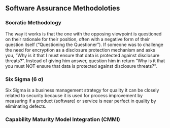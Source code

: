 ## Software Assurance Methodoloties

### Socratic Methodology
The way it works is that the one with the opposing viewpoint is questioned on their rationale for their position, often with a negative form of their question itself (“Questioning the Questioner”).
If someone was to challenge the need for encryption as a disclosure protection mechanism and asks you, “Why is it that I must ensure that data is protected against disclosure threats?”. Instead of giving him answer, question him in return “Why is it that you must NOT ensure that data is protected against disclosure threats?”.

### Six Sigma (6 σ)
Six Sigma is a business management strategy for quality it can be closely related to security because it is used for process improvement by measuring if a product (software) or service is near perfect in quality by eliminating defects.

### Capability Maturity Model Integration (CMMI)

<!--stackedit_data:
eyJoaXN0b3J5IjpbNjMwNzI2Mzg0LDg1NDQ4NTQxNiwxNjczNj
U0ODI3LC02OTg1NjYwMjldfQ==
-->